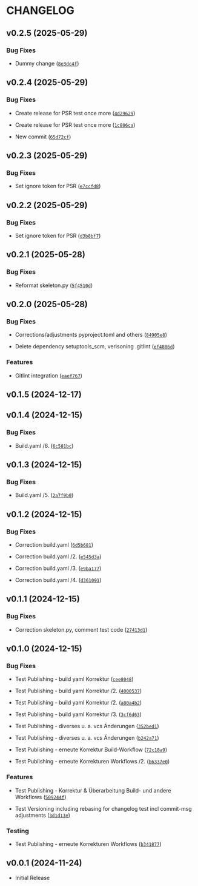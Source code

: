 # CHANGELOG


## v0.2.5 (2025-05-29)

### Bug Fixes

- Dummy change
  ([`8e3dc4f`](https://github.com/dornech/pytestdornech/commit/8e3dc4fe7ed9b271fc613494832a986735d72df9))


## v0.2.4 (2025-05-29)

### Bug Fixes

- Create release for PSR test once more
  ([`4d29629`](https://github.com/dornech/pytestdornech/commit/4d29629eed715cccb7d8f788031145fa5e21707f))

- Create release for PSR test once more
  ([`1c806ca`](https://github.com/dornech/pytestdornech/commit/1c806ca9cf5d4e5f571013dd6b90b50798e6319a))

- New commit
  ([`65d72cf`](https://github.com/dornech/pytestdornech/commit/65d72cff64d933e82acefa31777f9ab369a28e92))


## v0.2.3 (2025-05-29)

### Bug Fixes

- Set ignore token for PSR
  ([`e7ccfd8`](https://github.com/dornech/pytestdornech/commit/e7ccfd88f37058607944e20d04bffeabeb0177f8))


## v0.2.2 (2025-05-29)

### Bug Fixes

- Set ignore token for PSR
  ([`d3b8bf7`](https://github.com/dornech/pytestdornech/commit/d3b8bf7969a7f3c80117ac99e10143096867caac))


## v0.2.1 (2025-05-28)

### Bug Fixes

- Reformat skeleton.py
  ([`5f4510d`](https://github.com/dornech/pytestdornech/commit/5f4510d6aea2bb8d1a95974d2f1f7fdf8a29aed6))


## v0.2.0 (2025-05-28)

### Bug Fixes

- Corrections/adjustments pyproject.toml and others
  ([`84905e8`](https://github.com/dornech/pytestdornech/commit/84905e829033f390411341e6a76d1bd52764725b))

- Delete dependency setuptools_scm, verisoning .gitlint
  ([`ef4886d`](https://github.com/dornech/pytestdornech/commit/ef4886dcf4187c0bcbdfd4cc514acac3b52b7357))

### Features

- Gitlint integration
  ([`eaef767`](https://github.com/dornech/pytestdornech/commit/eaef7671d5a54cf3eacb6ad9ff41a42653036c90))


## v0.1.5 (2024-12-17)


## v0.1.4 (2024-12-15)

### Bug Fixes

- Build.yaml /6.
  ([`6c581bc`](https://github.com/dornech/pytestdornech/commit/6c581bc28e259cef84a99fa27c2f23f156f9f3ab))


## v0.1.3 (2024-12-15)

### Bug Fixes

- Build.yaml /5.
  ([`2a7f9b0`](https://github.com/dornech/pytestdornech/commit/2a7f9b0521c5f4b569f2542fbc534ae0b6f74715))


## v0.1.2 (2024-12-15)

### Bug Fixes

- Correction build.yaml
  ([`6d5b681`](https://github.com/dornech/pytestdornech/commit/6d5b6814c7b2ecd5952e44aa86d9e2ab3657efae))

- Correction build.yaml /2.
  ([`e545d3a`](https://github.com/dornech/pytestdornech/commit/e545d3a9070ace3425261c4fb7837335ad31a1bf))

- Correction build.yaml /3.
  ([`e9ba177`](https://github.com/dornech/pytestdornech/commit/e9ba17737d35ed2f255b20aeaa9a39e3dce02d54))

- Correction build.yaml /4.
  ([`d361091`](https://github.com/dornech/pytestdornech/commit/d361091a85abe7318fc9c196246441070b985991))


## v0.1.1 (2024-12-15)

### Bug Fixes

- Correction skeleton.py, comment test code
  ([`27413d1`](https://github.com/dornech/pytestdornech/commit/27413d184c61d237caaae1a27cda940d393d1f96))


## v0.1.0 (2024-12-15)

### Bug Fixes

- Test Publishing - build yaml Korrektur
  ([`cee8048`](https://github.com/dornech/pytestdornech/commit/cee8048e1eb33f605443e830bfbfb2e3f9ad0cdc))

- Test Publishing - build yaml Korrektur /2.
  ([`4000537`](https://github.com/dornech/pytestdornech/commit/40005374fec22847e83f15035f31906650e77f7d))

- Test Publishing - build yaml Korrektur /2.
  ([`a80a4b2`](https://github.com/dornech/pytestdornech/commit/a80a4b2398a9d80a810afb1e58185dace2ce5b31))

- Test Publishing - build yaml Korrektur /3.
  ([`3cf6d63`](https://github.com/dornech/pytestdornech/commit/3cf6d63d850cedf6dc09d6a3d517cfe2275e282f))

- Test Publishing - diverses u. a. vcs Änderungen
  ([`352bed1`](https://github.com/dornech/pytestdornech/commit/352bed1b233918b98880bf1c64ffa3d783454613))

- Test Publishing - diverses u. a. vcs Änderungen
  ([`b242a71`](https://github.com/dornech/pytestdornech/commit/b242a7198a86ec1c1dc66c661b0efecd7cdf3344))

- Test Publishing - erneute Korrektur Build-Workflow
  ([`72c18a9`](https://github.com/dornech/pytestdornech/commit/72c18a9b35b194a068ef7fafe23427c603b33bfa))

- Test Publishing - erneute Korrekturen Workflows /2.
  ([`b6337e0`](https://github.com/dornech/pytestdornech/commit/b6337e0b693594cc38125b80f6138923662db55d))

### Features

- Test Publishing - Korrektur & Überarbeitung Build- und andere Workflows
  ([`509244f`](https://github.com/dornech/pytestdornech/commit/509244f9f75b772d734465e747bb62427649d5d5))

- Test Versioning including rebasing for changelog test incl commit-msg adjustments
  ([`3d1d13e`](https://github.com/dornech/pytestdornech/commit/3d1d13e1e15023d3fda8b05b74a67341e92b8a26))

### Testing

- Test Publishing - erneute Korrekturen Workflows
  ([`b341877`](https://github.com/dornech/pytestdornech/commit/b341877da43da932b8c9135a2389c4aed0e94b23))


## v0.0.1 (2024-11-24)

- Initial Release
